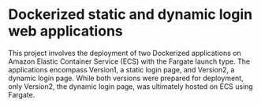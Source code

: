 # Dockerized static and dynamic login web applications

This project involves the deployment of two Dockerized applications on Amazon Elastic Container Service (ECS) with the Fargate launch type. The applications encompass Version1, a static login page, and Version2, a dynamic login page. While both versions were prepared for deployment, only Version2, the dynamic login page, was ultimately hosted on ECS using Fargate.
